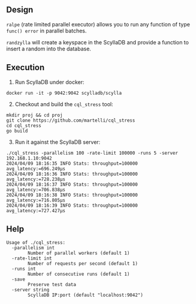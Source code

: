 ## Design

`ralpe` (rate limited parallel executor) allows you to run any
function of type `func() error` in parallel batches.

`randzylla` will create a keyspace in the ScyllaDB and provide
a function to insert a random into the database. 

## Execution

1. Run ScyllaDB under docker:

```
docker run -it -p 9042:9042 scylladb/scylla
```

2. Checkout and build the `cql_stress` tool:

```
mkdir proj && cd proj
git clone https://github.com/martelli/cql_stress
cd cql_stress
go build
```

3. Run it against the ScyllaDB server:

```
./cql_stress -parallelism 100 -rate-limit 100000 -runs 5 -server 192.168.1.10:9042
2024/04/09 18:16:35 INFO Stats: throughput=100000 avg_latency:=696.249µs
2024/04/09 18:16:36 INFO Stats: throughput=100000 avg_latency:=728.238µs
2024/04/09 18:16:37 INFO Stats: throughput=100000 avg_latency:=706.838µs
2024/04/09 18:16:38 INFO Stats: throughput=100000 avg_latency:=716.805µs
2024/04/09 18:16:39 INFO Stats: throughput=100000 avg_latency:=727.427µs
```

## Help

```
Usage of ./cql_stress:
  -parallelism int
    	Number of parallel workers (default 1)
  -rate-limit int
    	Number of requests per second (default 1)
  -runs int
    	Number of consecutive runs (default 1)
  -save
    	Preserve test data
  -server string
    	ScyllaDB IP:port (default "localhost:9042")
```
